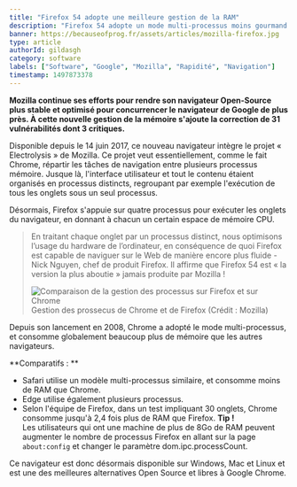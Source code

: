 ```yaml
---
title: "Firefox 54 adopte une meilleure gestion de la RAM"
description: "Firefox 54 adopte un mode multi-processus moins gourmand en RAM."
banner: https://becauseofprog.fr/assets/articles/mozilla-firefox.jpg
type: article
authorId: gildasgh
category: software
labels: ["Software", "Google", "Mozilla", "Rapidité", "Navigation"]
timestamp: 1497873378
---
```


**Mozilla continue ses efforts pour rendre son navigateur Open-Source plus stable et optimisé pour concurrencer le navigateur de Google de plus près. À cette nouvelle gestion de la mémoire s'ajoute la correction de 31 vulnérabilités dont 3 critiques.**

Disponible depuis le 14 juin 2017, ce nouveau navigateur intègre le projet « Electrolysis » de Mozilla. Ce projet veut essentiellement, comme le fait Chrome, répartir les tâches de navigation entre plusieurs processus mémoire. Jusque là, l'interface utilisateur et tout le contenu étaient organisés en processus distincts, regroupant par exemple l'exécution de tous les onglets sous un seul processus.

Désormais, Firefox s'appuie sur quatre processus pour exécuter les onglets du navigateur, en donnant à chacun un certain espace de mémoire CPU.


> En traitant chaque onglet par un processus distinct, nous optimisons l’usage du hardware de l’ordinateur, en conséquence de quoi Firefox est capable de naviguer sur le Web de manière encore plus fluide - Nick Nguyen, chef de produit Firefox. Il affirme que Firefox 54 est « la version la plus aboutie » jamais produite par Mozilla !
> 
> ![Comparaison de la gestion des processus sur Firefox et sur Chrome](https://becauseofprog.fr/assets/articles/mozilla-firefox.jpg)  
Gestion des prossecus de Chrome et de Firefox (Crédit : Mozilla)

Depuis son lancement en 2008, Chrome a adopté le mode multi-processus, et consomme globalement beaucoup plus de mémoire que les autres navigateurs.

**Comparatifs : **

 * Safari utilise un modèle multi-processus similaire, et consomme moins de RAM que Chrome.
 * Edge utilise également plusieurs processus.
 * Selon l'équipe de Firefox, dans un test impliquant 30 onglets, Chrome consomme jusqu'à 2,4 fois plus de RAM que Firefox.
**Tip !**  
Les utilisateurs qui ont une machine de plus de 8Go de RAM peuvent augmenter le nombre de processus Firefox en allant sur la page `about:config` et changer le paramètre dom.ipc.processCount.

 

Ce navigateur est donc désormais disponible sur Windows, Mac et Linux et est une des meilleures alternatives Open Source et libres à Google Chrome.


